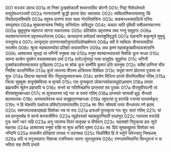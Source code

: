 001  सञ्जय उवाच
001a तां निशां दुःखशोकार्तौ श्वसन्ताविव चोरगौ
001c निद्रां नैवोपलेभाते वासुदेवधनञ्जयौ
002a नरनारायणौ क्रुद्धौ ज्ञात्वा देवाः सवासवाः
002c व्यथिताश्चिन्तयामासुः किं स्विदेतद्भविष्यति
003a ववुश्च दारुणा वाता रूक्षा गोराभिशंसिनः
003c सकबन्धस्तथादित्ये परिघः समदृश्यत
004a शुष्काशन्यश्च निष्पेतुः सनिर्घाताः सविद्युतः
004c चचाल चापि पृथिवी सशैलवनकानना
005a चुक्षुभुश्च महाराज सागरा मकरालयाः
005c प्रतिस्रोतः प्रवृत्ताश्च तथा गन्तुं समुद्रगाः
006a रथाश्वनरनागानां प्रवृत्तमधरोत्तरम्
006c क्रव्यादानां प्रमोदार्थं यमराष्ट्रविवृद्धये
007a वाहनानि शकृन्मूत्रे मुमुचू रुरुदुश्च ह
007c तान्दृष्ट्वा दारुणान्सर्वानुत्पाताँल्लोमहर्षणान्
008a सर्वे ते व्यथिताः सैन्यास्त्वदीया भरतर्षभ
008c श्रुत्वा महाबलस्योग्रां प्रतिज्ञां सव्यसाचिनः
009a अथ कृष्णं महाबाहुरब्रवीत्पाकशासनिः
009c आश्वासय सुभद्रां त्वं भगिनीं स्नुषया सह
010a स्नुषा श्वश्र्वानघायस्ते विशोके कुरु माधव
010c साम्ना सत्येन युक्तेन वचसाश्वासय प्रभो
011a ततोऽर्जुनगृहं गत्वा वासुदेवः सुदुर्मनाः
011c भगिनीं पुत्रशोकार्तामाश्वासयत दुःखिताम्
012a मा शोकं कुरु वार्ष्णेयि कुमारं प्रति सस्नुषा
012c सर्वेषां प्राणिनां भीरु निष्ठैषा कालनिर्मिता
013a कुले जातस्य वीरस्य क्षत्रियस्य विशेषतः
013c सदृशं मरणं ह्येतत्तव पुत्रस्य मा शुचः
014a दिष्ट्या महारथो वीरः पितुस्तुल्यपराक्रमः
014c क्षात्रेण विधिना प्राप्तो वीराभिलषितां गतिम्
015a जित्वा सुबहुशः शत्रून्प्रेषयित्वा च मृत्यवे
015c गतः पुण्यकृतां लोकान्सर्वकामदुहोऽक्षयान्
016a तपसा ब्रह्मचर्येण श्रुतेन प्रज्ञयापि च
016c सन्तो यां गतिमिच्छन्ति प्राप्तस्तां तव पुत्रकः
017a वीरसूर्वीरपत्नी त्वं वीरश्वशुरबान्धवा
017c मा शुचस्तनयं भद्रे गतः स परमां गतिम्
018a प्राप्स्यते चाप्यसौ क्षुद्रः सैन्धवो बालघातकः
018c अस्यावलेपस्य फलं ससुहृद्गणबान्धवः
019a व्युष्टायां तु वरारोहे रजन्यां पापकर्मकृत्
019c न हि मोक्ष्यति पार्थात्स प्रविष्टोऽप्यमरावतीम्
020a श्वः शिरः श्रोष्यसे तस्य सैन्धवस्य रणे हृतम्
020c समन्तपञ्चकाद्बाह्यं विशोका भव मा रुदः
021a क्षत्रधर्मं पुरस्कृत्य गतः शूरः सतां गतिम्
021c यां वयं प्राप्नुयामेह ये चान्ये शस्त्रजीविनः
022a व्यूढोरस्को महाबाहुरनिवर्ती वरप्रणुत्
022c गतस्तव वरारोहे पुत्रः स्वर्गं ज्वरं जहि
023a अनु जातश्च पितरं मातृपक्षं च वीर्यवान्
023c सहस्रशो रिपून्हत्वा हतः शूरो महारथः
024a आश्वासय स्नुषां राज्ञि मा शुचः क्षत्रिये भृशम्
024c श्वः प्रियं सुमहच्छ्रुत्वा विशोका भव नन्दिनि
025a यत्पार्थेन प्रतिज्ञातं तत्तथा न तदन्यथा
025c चिकीर्षितं हि ते भर्तुर्न भवेज्जातु निष्फलम्
026a यदि च मनुजपन्नगाः पिशाचा रजनिचराः पतगाः सुरासुराश्च
026c रणगतमभियान्ति सिन्धुराजं न स भविता सह तैरपि प्रभाते

